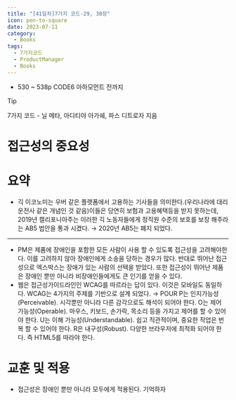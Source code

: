 ```yaml
---
title: "[41일차]7가지 코드-29, 30장"
icon: pen-to-square
date: 2023-07-11
category:
  - Books
tags:
  - 7가지코드
  - ProductManager
  - Books
---
```


- 530 ~ 538p CODE6 아하모먼트 전까지

<!-- more -->

>[!tip]
>7가지 코드 - 닐 메타, 아디티야 아가쉐, 파스 디트로자 지음


# 접근성의 중요성

# 요약

- 긱 이코노미는 우버 같은 플랫폼에서 고용하는 기사들을 의미한다.(우리나라에 대리운전사 같은 개념인 것 같음)이들은 당연히 보험과 고용혜택등을 받지 못하는데, 2019년 캘리포니아주는 이러한 긱 노동자들에게 정직원 수준의 보호를 보장 해주라는 AB5 법안을 통과 시켰다. → 2020년 AB5는 폐지 되었다.

---

- PM은 제품에 장애인을 포함한 모든 사람이 사용 할 수 있도록 접근성을 고려해야한다. 이를 고려하지 않아 장애인에게 소송을 당하는 경우가 많다. 반대로 뛰어난 접근성으로 엑스박스는 장애가 있는 사람의 선택을 받았다. 
또한 접근성이 뛰어난 제품은 장애인 뿐만 아니라 비장애인들에게도 큰 인기를 얻을 수 있다.
- 웹은 접근성가이드라인인 WCAG를 따르라는 답이 있다. 이것은 모바일도 동일하다. 
WCAG는 4가지의 주제를 기반으로 설계 되었다. → POUR
P는 인지가능성(Perceivable). 시각뿐만 아니라 다른 감각으로도 해석이 되어야 한다. 
O는 제어 가능성(Operable). 마우스, 키보드, 손가락, 목소리 등을 가지고 제어를 할 수 있어야 한다. 
U는 이해 가능성(Understandable). 쉽고 직관적이며, 중요한 작업은 번복 할 수 있어야 한다. 
R은 내구성(Robust). 다양한 브라우저에 최적화 되어야 한다. 즉 HTML5를 따라야 한다.

# 교훈 및 적용

- 접근성은 장애인 뿐만 아니라 모두에게 적용된다. 기억하자